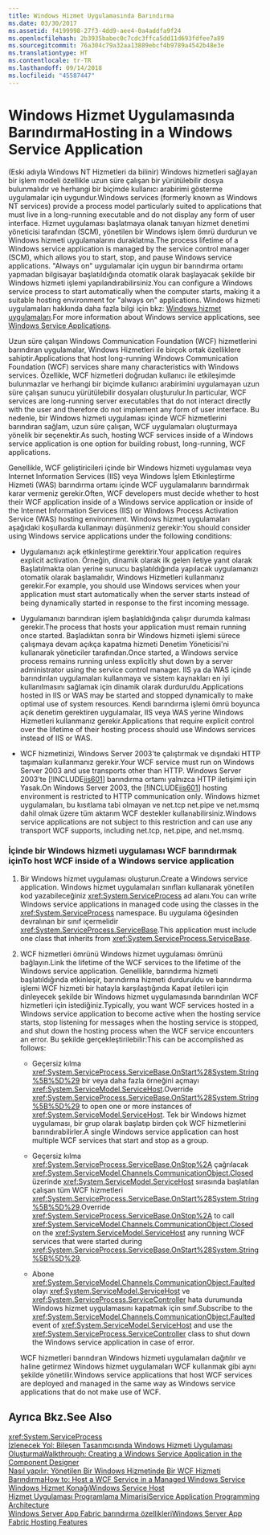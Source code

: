 ```yaml
---
title: Windows Hizmet Uygulamasında Barındırma
ms.date: 03/30/2017
ms.assetid: f4199998-27f3-4dd9-aee4-0a4addfa9f24
ms.openlocfilehash: 2b3935babec0c7cdc3ffca5dd11d693fdfee7a89
ms.sourcegitcommit: 76a304c79a32aa13889ebcf4b9789a4542b48e3e
ms.translationtype: HT
ms.contentlocale: tr-TR
ms.lasthandoff: 09/14/2018
ms.locfileid: "45587447"
---
```

# <a name="hosting-in-a-windows-service-application"></a><span data-ttu-id="1974c-102">Windows Hizmet Uygulamasında Barındırma</span><span class="sxs-lookup"><span data-stu-id="1974c-102">Hosting in a Windows Service Application</span></span>
<span data-ttu-id="1974c-103">(Eski adıyla Windows NT Hizmetleri da bilinir) Windows hizmetleri sağlayan bir işlem modeli özellikle uzun süre çalışan bir yürütülebilir dosya bulunmalıdır ve herhangi bir biçimde kullanıcı arabirimi gösterme uygulamalar için uygundur.</span><span class="sxs-lookup"><span data-stu-id="1974c-103">Windows services (formerly known as Windows NT services) provide a process model particularly suited to applications that must live in a long-running executable and do not display any form of user interface.</span></span> <span data-ttu-id="1974c-104">Hizmet uygulaması başlatmaya olanak tanıyan hizmet denetimi yöneticisi tarafından (SCM), yönetilen bir Windows işlem ömrü durdurun ve Windows hizmeti uygulamalarını duraklatma.</span><span class="sxs-lookup"><span data-stu-id="1974c-104">The process lifetime of a Windows service application is managed by the service control manager (SCM), which allows you to start, stop, and pause Windows service applications.</span></span> <span data-ttu-id="1974c-105">"Always on" uygulamalar için uygun bir barındırma ortamı yapmadan bilgisayar başlatıldığında otomatik olarak başlayacak şekilde bir Windows hizmeti işlemi yapılandırabilirsiniz.</span><span class="sxs-lookup"><span data-stu-id="1974c-105">You can configure a Windows service process to start automatically when the computer starts, making it a suitable hosting environment for "always on" applications.</span></span> <span data-ttu-id="1974c-106">Windows hizmeti uygulamaları hakkında daha fazla bilgi için bkz: [Windows hizmet uygulamaları](https://go.microsoft.com/fwlink/?LinkId=89450).</span><span class="sxs-lookup"><span data-stu-id="1974c-106">For more information about Windows service applications, see [Windows Service Applications](https://go.microsoft.com/fwlink/?LinkId=89450).</span></span>  
  
 <span data-ttu-id="1974c-107">Uzun süre çalışan Windows Communication Foundation (WCF) hizmetlerini barındıran uygulamalar, Windows Hizmetleri ile birçok ortak özelliklere sahiptir.</span><span class="sxs-lookup"><span data-stu-id="1974c-107">Applications that host long-running Windows Communication Foundation (WCF) services share many characteristics with Windows services.</span></span> <span data-ttu-id="1974c-108">Özellikle, WCF hizmetleri doğrudan kullanıcı ile etkileşimde bulunmazlar ve herhangi bir biçimde kullanıcı arabirimini uygulamayan uzun süre çalışan sunucu yürütülebilir dosyaları oluşturulur.</span><span class="sxs-lookup"><span data-stu-id="1974c-108">In particular, WCF services are long-running server executables that do not interact directly with the user and therefore do not implement any form of user interface.</span></span> <span data-ttu-id="1974c-109">Bu nedenle, bir Windows hizmeti uygulaması içinde WCF hizmetlerini barındıran sağlam, uzun süre çalışan, WCF uygulamaları oluşturmaya yönelik bir seçenektir.</span><span class="sxs-lookup"><span data-stu-id="1974c-109">As such, hosting WCF services inside of a Windows service application is one option for building robust, long-running, WCF applications.</span></span>  
  
 <span data-ttu-id="1974c-110">Genellikle, WCF geliştiricileri içinde bir Windows hizmeti uygulaması veya Internet Information Services (IIS) veya Windows İşlem Etkinleştirme Hizmeti (WAS) barındırma ortamı içinde WCF uygulamalarını barındırmak karar vermeniz gerekir.</span><span class="sxs-lookup"><span data-stu-id="1974c-110">Often, WCF developers must decide whether to host their WCF application inside of a Windows service application or inside of the Internet Information Services (IIS) or Windows Process Activation Service (WAS) hosting environment.</span></span> <span data-ttu-id="1974c-111">Windows hizmet uygulamaları aşağıdaki koşullarda kullanmayı düşünmeniz gerekir:</span><span class="sxs-lookup"><span data-stu-id="1974c-111">You should consider using Windows service applications under the following conditions:</span></span>  
  
-   <span data-ttu-id="1974c-112">Uygulamanızı açık etkinleştirme gerektirir.</span><span class="sxs-lookup"><span data-stu-id="1974c-112">Your application requires explicit activation.</span></span> <span data-ttu-id="1974c-113">Örneğin, dinamik olarak ilk gelen iletiye yanıt olarak Başlatılmakta olan yerine sunucu başlatıldığında yapılacak uygulamanızı otomatik olarak başlamalıdır, Windows Hizmetleri kullanmanız gerekir.</span><span class="sxs-lookup"><span data-stu-id="1974c-113">For example, you should use Windows services when your application must start automatically when the server starts instead of being dynamically started in response to the first incoming message.</span></span>  
  
-   <span data-ttu-id="1974c-114">Uygulamanızı barındıran işlem başlatıldığında çalışır durumda kalması gerekir.</span><span class="sxs-lookup"><span data-stu-id="1974c-114">The process that hosts your application must remain running once started.</span></span> <span data-ttu-id="1974c-115">Başladıktan sonra bir Windows hizmeti işlemi sürece çalışmaya devam açıkça kapatma hizmeti Denetim Yöneticisi'ni kullanarak yöneticiler tarafından.</span><span class="sxs-lookup"><span data-stu-id="1974c-115">Once started, a Windows service process remains running unless explicitly shut down by a server administrator using the service control manager.</span></span> <span data-ttu-id="1974c-116">IIS ya da WAS içinde barındırılan uygulamaları kullanmaya ve sistem kaynakları en iyi kullanılmasını sağlamak için dinamik olarak durduruldu.</span><span class="sxs-lookup"><span data-stu-id="1974c-116">Applications hosted in IIS or WAS may be started and stopped dynamically to make optimal use of system resources.</span></span> <span data-ttu-id="1974c-117">Kendi barındırma işlemi ömrü boyunca açık denetim gerektiren uygulamalar, IIS veya WAS yerine Windows Hizmetleri kullanmanız gerekir.</span><span class="sxs-lookup"><span data-stu-id="1974c-117">Applications that require explicit control over the lifetime of their hosting process should use Windows services instead of IIS or WAS.</span></span>  
  
-   <span data-ttu-id="1974c-118">WCF hizmetinizi, Windows Server 2003'te çalıştırmak ve dışındaki HTTP taşımaları kullanmanız gerekir.</span><span class="sxs-lookup"><span data-stu-id="1974c-118">Your WCF service must run on Windows Server 2003 and use transports other than HTTP.</span></span> <span data-ttu-id="1974c-119">Windows Server 2003'te [!INCLUDE[iis601](../../../../includes/iis601-md.md)] barındırma ortamı yalnızca HTTP iletişimi için Yasak.</span><span class="sxs-lookup"><span data-stu-id="1974c-119">On Windows Server 2003, the [!INCLUDE[iis601](../../../../includes/iis601-md.md)] hosting environment is restricted to HTTP communication only.</span></span> <span data-ttu-id="1974c-120">Windows hizmet uygulamaları, bu kısıtlama tabi olmayan ve net.tcp net.pipe ve net.msmq dahil olmak üzere tüm aktarım WCF destekler kullanabilirsiniz.</span><span class="sxs-lookup"><span data-stu-id="1974c-120">Windows service applications are not subject to this restriction and can use any transport WCF supports, including net.tcp, net.pipe, and net.msmq.</span></span>  
  
### <a name="to-host-wcf-inside-of-a-windows-service-application"></a><span data-ttu-id="1974c-121">İçinde bir Windows hizmeti uygulaması WCF barındırmak için</span><span class="sxs-lookup"><span data-stu-id="1974c-121">To host WCF inside of a Windows service application</span></span>  
  
1.  <span data-ttu-id="1974c-122">Bir Windows hizmet uygulaması oluşturun.</span><span class="sxs-lookup"><span data-stu-id="1974c-122">Create a Windows service application.</span></span> <span data-ttu-id="1974c-123">Windows hizmet uygulamaları sınıfları kullanarak yönetilen kod yazabileceğiniz <xref:System.ServiceProcess> ad alanı.</span><span class="sxs-lookup"><span data-stu-id="1974c-123">You can write Windows service applications in managed code using the classes in the <xref:System.ServiceProcess> namespace.</span></span> <span data-ttu-id="1974c-124">Bu uygulama öğesinden devralınan bir sınıf içermelidir <xref:System.ServiceProcess.ServiceBase>.</span><span class="sxs-lookup"><span data-stu-id="1974c-124">This application must include one class that inherits from <xref:System.ServiceProcess.ServiceBase>.</span></span>  
  
2.  <span data-ttu-id="1974c-125">WCF hizmetleri ömrünü Windows hizmet uygulaması ömrünü bağlayın.</span><span class="sxs-lookup"><span data-stu-id="1974c-125">Link the lifetime of the WCF services to the lifetime of the Windows service application.</span></span> <span data-ttu-id="1974c-126">Genellikle, barındırma hizmeti başlatıldığında etkinleşir, barındırma hizmeti durduruldu ve barındırma işlemi WCF hizmeti bir hatayla karşılaştığında Kapat iletileri için dinleyecek şekilde bir Windows hizmet uygulamasında barındırılan WCF hizmetleri için istediğiniz.</span><span class="sxs-lookup"><span data-stu-id="1974c-126">Typically, you want WCF services hosted in a Windows service application to become active when the hosting service starts, stop listening for messages when the hosting service is stopped, and shut down the hosting process when the WCF service encounters an error.</span></span> <span data-ttu-id="1974c-127">Bu şekilde gerçekleştirilebilir:</span><span class="sxs-lookup"><span data-stu-id="1974c-127">This can be accomplished as follows:</span></span>  
  
    -   <span data-ttu-id="1974c-128">Geçersiz kılma <xref:System.ServiceProcess.ServiceBase.OnStart%28System.String%5B%5D%29> bir veya daha fazla örneğini açmayı <xref:System.ServiceModel.ServiceHost>.</span><span class="sxs-lookup"><span data-stu-id="1974c-128">Override <xref:System.ServiceProcess.ServiceBase.OnStart%28System.String%5B%5D%29> to open one or more instances of <xref:System.ServiceModel.ServiceHost>.</span></span> <span data-ttu-id="1974c-129">Tek bir Windows hizmet uygulaması, bir grup olarak başlatıp birden çok WCF hizmetlerini barındırabilirler.</span><span class="sxs-lookup"><span data-stu-id="1974c-129">A single Windows service application can host multiple WCF services that start and stop as a group.</span></span>  
  
    -   <span data-ttu-id="1974c-130">Geçersiz kılma <xref:System.ServiceProcess.ServiceBase.OnStop%2A> çağrılacak <xref:System.ServiceModel.Channels.CommunicationObject.Closed> üzerinde <xref:System.ServiceModel.ServiceHost> sırasında başlatılan çalışan tüm WCF hizmetleri <xref:System.ServiceProcess.ServiceBase.OnStart%28System.String%5B%5D%29>.</span><span class="sxs-lookup"><span data-stu-id="1974c-130">Override <xref:System.ServiceProcess.ServiceBase.OnStop%2A> to call <xref:System.ServiceModel.Channels.CommunicationObject.Closed> on the <xref:System.ServiceModel.ServiceHost> any running WCF services that were started during <xref:System.ServiceProcess.ServiceBase.OnStart%28System.String%5B%5D%29>.</span></span>  
  
    -   <span data-ttu-id="1974c-131">Abone <xref:System.ServiceModel.Channels.CommunicationObject.Faulted> olayı <xref:System.ServiceModel.ServiceHost> ve <xref:System.ServiceProcess.ServiceController> hata durumunda Windows hizmet uygulamasını kapatmak için sınıf.</span><span class="sxs-lookup"><span data-stu-id="1974c-131">Subscribe to the <xref:System.ServiceModel.Channels.CommunicationObject.Faulted> event of <xref:System.ServiceModel.ServiceHost> and use the <xref:System.ServiceProcess.ServiceController> class to shut down the Windows service application in case of error.</span></span>  
  
     <span data-ttu-id="1974c-132">WCF hizmetleri barındıran Windows hizmeti uygulamaları dağıtılır ve haline getirmez Windows hizmet uygulamaları WCF kullanmak gibi aynı şekilde yönetilir.</span><span class="sxs-lookup"><span data-stu-id="1974c-132">Windows service applications that host WCF services are deployed and managed in the same way as Windows service applications that do not make use of WCF.</span></span>  
  
## <a name="see-also"></a><span data-ttu-id="1974c-133">Ayrıca Bkz.</span><span class="sxs-lookup"><span data-stu-id="1974c-133">See Also</span></span>  
 <xref:System.ServiceProcess>  
 [<span data-ttu-id="1974c-134">İzlenecek Yol: Bileşen Tasarımcısında Windows Hizmeti Uygulaması Oluşturma</span><span class="sxs-lookup"><span data-stu-id="1974c-134">Walkthrough: Creating a Windows Service Application in the Component Designer</span></span>](https://go.microsoft.com/fwlink/?LinkId=94875)  
 [<span data-ttu-id="1974c-135">Nasıl yapılır: Yönetilen Bir Windows Hizmetinde Bir WCF Hizmeti Barındırma</span><span class="sxs-lookup"><span data-stu-id="1974c-135">How to: Host a WCF Service in a Managed Windows Service</span></span>](../../../../docs/framework/wcf/feature-details/how-to-host-a-wcf-service-in-a-managed-windows-service.md)  
 [<span data-ttu-id="1974c-136">Windows Hizmet Konağı</span><span class="sxs-lookup"><span data-stu-id="1974c-136">Windows Service Host</span></span>](../../../../docs/framework/wcf/samples/windows-service-host.md)  
 [<span data-ttu-id="1974c-137">Hizmet Uygulaması Programlama Mimarisi</span><span class="sxs-lookup"><span data-stu-id="1974c-137">Service Application Programming Architecture</span></span>](https://go.microsoft.com/fwlink/?LinkId=94876)  
 [<span data-ttu-id="1974c-138">Windows Server App Fabric barındırma özellikleri</span><span class="sxs-lookup"><span data-stu-id="1974c-138">Windows Server App Fabric Hosting Features</span></span>](https://go.microsoft.com/fwlink/?LinkId=201276)
